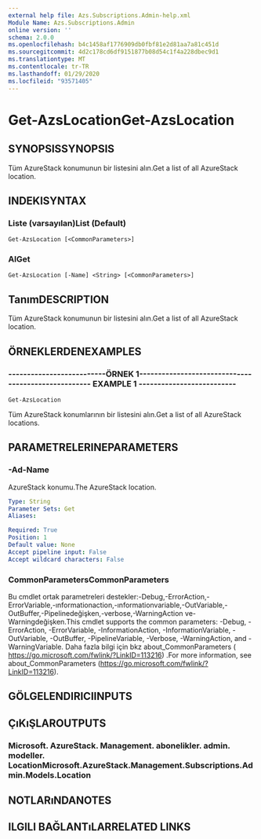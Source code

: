 ```yaml
---
external help file: Azs.Subscriptions.Admin-help.xml
Module Name: Azs.Subscriptions.Admin
online version: ''
schema: 2.0.0
ms.openlocfilehash: b4c1458af1776909db0fbf81e2d81aa7a81c451d
ms.sourcegitcommit: 4d2c178cd6df9151877b08d54c1f4a228dbec9d1
ms.translationtype: MT
ms.contentlocale: tr-TR
ms.lasthandoff: 01/29/2020
ms.locfileid: "93571405"
---
```

# <span data-ttu-id="c6a30-101">Get-AzsLocation</span><span class="sxs-lookup"><span data-stu-id="c6a30-101">Get-AzsLocation</span></span>

## <span data-ttu-id="c6a30-102">SYNOPSIS</span><span class="sxs-lookup"><span data-stu-id="c6a30-102">SYNOPSIS</span></span>
<span data-ttu-id="c6a30-103">Tüm AzureStack konumunun bir listesini alın.</span><span class="sxs-lookup"><span data-stu-id="c6a30-103">Get a list of all AzureStack location.</span></span>

## <span data-ttu-id="c6a30-104">INDEKI</span><span class="sxs-lookup"><span data-stu-id="c6a30-104">SYNTAX</span></span>

### <span data-ttu-id="c6a30-105">Liste (varsayılan)</span><span class="sxs-lookup"><span data-stu-id="c6a30-105">List (Default)</span></span>
```
Get-AzsLocation [<CommonParameters>]
```

### <span data-ttu-id="c6a30-106">Al</span><span class="sxs-lookup"><span data-stu-id="c6a30-106">Get</span></span>
```
Get-AzsLocation [-Name] <String> [<CommonParameters>]
```

## <span data-ttu-id="c6a30-107">Tanım</span><span class="sxs-lookup"><span data-stu-id="c6a30-107">DESCRIPTION</span></span>
<span data-ttu-id="c6a30-108">Tüm AzureStack konumunun bir listesini alın.</span><span class="sxs-lookup"><span data-stu-id="c6a30-108">Get a list of all AzureStack location.</span></span>

## <span data-ttu-id="c6a30-109">ÖRNEKLERDEN</span><span class="sxs-lookup"><span data-stu-id="c6a30-109">EXAMPLES</span></span>

### <span data-ttu-id="c6a30-110">--------------------------ÖRNEK 1--------------------------</span><span class="sxs-lookup"><span data-stu-id="c6a30-110">-------------------------- EXAMPLE 1 --------------------------</span></span>
```
Get-AzsLocation
```

<span data-ttu-id="c6a30-111">Tüm AzureStack konumlarının bir listesini alın.</span><span class="sxs-lookup"><span data-stu-id="c6a30-111">Get a list of all AzureStack locations.</span></span>

## <span data-ttu-id="c6a30-112">PARAMETRELERINE</span><span class="sxs-lookup"><span data-stu-id="c6a30-112">PARAMETERS</span></span>

### <span data-ttu-id="c6a30-113">-Ad</span><span class="sxs-lookup"><span data-stu-id="c6a30-113">-Name</span></span>
<span data-ttu-id="c6a30-114">AzureStack konumu.</span><span class="sxs-lookup"><span data-stu-id="c6a30-114">The AzureStack location.</span></span>

```yaml
Type: String
Parameter Sets: Get
Aliases: 

Required: True
Position: 1
Default value: None
Accept pipeline input: False
Accept wildcard characters: False
```

### <span data-ttu-id="c6a30-115">CommonParameters</span><span class="sxs-lookup"><span data-stu-id="c6a30-115">CommonParameters</span></span>
<span data-ttu-id="c6a30-116">Bu cmdlet ortak parametreleri destekler:-Debug,-ErrorAction,-ErrorVariable,-ınformationaction,-ınformationvariable,-OutVariable,-OutBuffer,-Pipelinedeğişken,-verbose,-WarningAction ve-Warningdeğişken.</span><span class="sxs-lookup"><span data-stu-id="c6a30-116">This cmdlet supports the common parameters: -Debug, -ErrorAction, -ErrorVariable, -InformationAction, -InformationVariable, -OutVariable, -OutBuffer, -PipelineVariable, -Verbose, -WarningAction, and -WarningVariable.</span></span> <span data-ttu-id="c6a30-117">Daha fazla bilgi için bkz about_CommonParameters ( https://go.microsoft.com/fwlink/?LinkID=113216) .</span><span class="sxs-lookup"><span data-stu-id="c6a30-117">For more information, see about_CommonParameters (https://go.microsoft.com/fwlink/?LinkID=113216).</span></span>

## <span data-ttu-id="c6a30-118">GÖLGELENDIRICI</span><span class="sxs-lookup"><span data-stu-id="c6a30-118">INPUTS</span></span>

## <span data-ttu-id="c6a30-119">ÇıKıŞLAR</span><span class="sxs-lookup"><span data-stu-id="c6a30-119">OUTPUTS</span></span>

### <span data-ttu-id="c6a30-120">Microsoft. AzureStack. Management. abonelikler. admin. modeller. Location</span><span class="sxs-lookup"><span data-stu-id="c6a30-120">Microsoft.AzureStack.Management.Subscriptions.Admin.Models.Location</span></span>

## <span data-ttu-id="c6a30-121">NOTLARıNDA</span><span class="sxs-lookup"><span data-stu-id="c6a30-121">NOTES</span></span>

## <span data-ttu-id="c6a30-122">ILGILI BAĞLANTıLAR</span><span class="sxs-lookup"><span data-stu-id="c6a30-122">RELATED LINKS</span></span>


